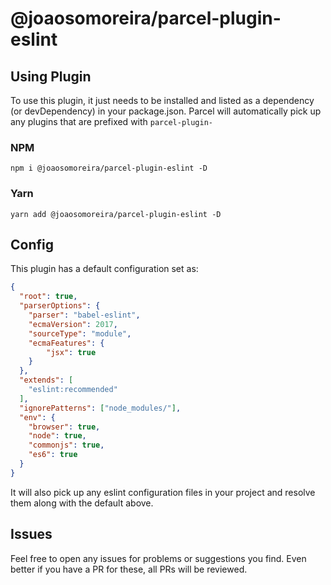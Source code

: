 # @joaosomoreira/parcel-plugin-eslint

## Using Plugin
To use this plugin, it just needs to be installed and listed as a dependency (or devDependency) in your package.json. Parcel will automatically pick up any plugins that are prefixed with `parcel-plugin-`

### NPM
```
npm i @joaosomoreira/parcel-plugin-eslint -D
```

### Yarn
```
yarn add @joaosomoreira/parcel-plugin-eslint -D
```

## Config
This plugin has a default configuration set as:
```json
{
  "root": true,
  "parserOptions": {
    "parser": "babel-eslint",
    "ecmaVersion": 2017,
    "sourceType": "module",
    "ecmaFeatures": {
        "jsx": true
    }
  },
  "extends": [
    "eslint:recommended"
  ],
  "ignorePatterns": ["node_modules/"],
  "env": {
    "browser": true,
    "node": true,
    "commonjs": true,
    "es6": true
  }
}
```

It will also pick up any eslint configuration files in your project and resolve them along with the default above.

## Issues
Feel free to open any issues for problems or suggestions you find. Even better if you have a PR for these, all PRs will be reviewed.
